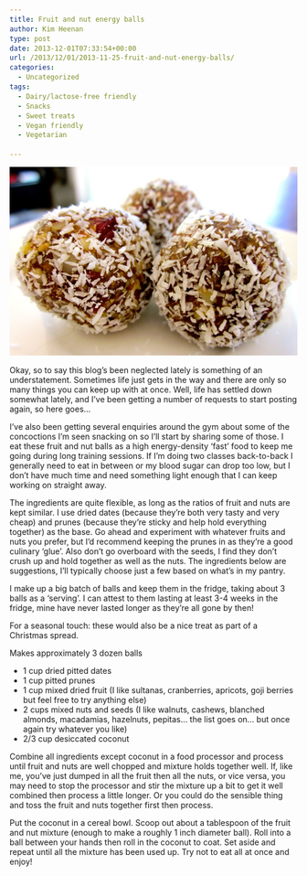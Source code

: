 ```yaml
---
title: Fruit and nut energy balls
author: Kim Heenan
type: post
date: 2013-12-01T07:33:54+00:00
url: /2013/12/01/2013-11-25-fruit-and-nut-energy-balls/
categories:
  - Uncategorized
tags:
  - Dairy/lactose-free friendly
  - Snacks
  - Sweet treats
  - Vegan friendly
  - Vegetarian

---
```


![](fruit-and-nut-balls.jpg)

Okay, so to say this blog’s been neglected lately is something of an understatement. Sometimes life just gets in the way and there are only so many things you can keep up with at once. Well, life has settled down somewhat lately, and I’ve been getting a number of requests to start posting again, so here goes…

I’ve also been getting several enquiries around the gym about some of the concoctions I’m seen snacking on so I’ll start by sharing some of those. I eat these fruit and nut balls as a high energy-density ‘fast’ food to keep me going during long training sessions. If I’m doing two classes back-to-back I generally need to eat in between or my blood sugar can drop too low, but I don’t have much time and need something light enough that I can keep working on straight away.

<!--more-->

The ingredients are quite flexible, as long as the ratios of fruit and nuts are kept similar. I use dried dates (because they’re both very tasty and very cheap) and prunes (because they’re sticky and help hold everything together) as the base. Go ahead and experiment with whatever fruits and nuts you prefer, but I’d recommend keeping the prunes in as they’re a good culinary ‘glue’. Also don’t go overboard with the seeds, I find they don’t crush up and hold together as well as the nuts. The ingredients below are suggestions, I’ll typically choose just a few based on what’s in my pantry.

 I make up a big batch of balls and keep them in the fridge, taking about 3 balls as a ‘serving’. I can attest to them lasting at least 3-4 weeks in the fridge, mine have never lasted longer as they’re all gone by then!

For a seasonal touch: these would also be a nice treat as part of a Christmas spread.

Makes approximately 3 dozen balls

  * 1 cup dried pitted dates
  * 1 cup pitted prunes
  * 1 cup mixed dried fruit (I like sultanas, cranberries, apricots, goji berries but feel free to try anything else)
  * 2 cups mixed nuts and seeds (I like walnuts, cashews, blanched almonds, macadamias, hazelnuts, pepitas… the list goes on… but once again try whatever you like)
  * 2/3 cup desiccated coconut

Combine all ingredients except coconut in a food processor and process until fruit and nuts are well chopped and mixture holds together well. If, like me, you’ve just dumped in all the fruit then all the nuts, or vice versa, you may need to stop the processor and stir the mixture up a bit to get it well combined then process a little longer. Or you could do the sensible thing and toss the fruit and nuts together first then process.

Put the coconut in a cereal bowl. Scoop out about a tablespoon of the fruit and nut mixture (enough to make a roughly 1 inch diameter ball). Roll into a ball between your hands then roll in the coconut to coat. Set aside and repeat until all the mixture has been used up. Try not to eat all at once and enjoy!

